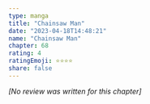 ```yaml
---
type: manga
title: "Chainsaw Man"
date: "2023-04-18T14:48:21"
name: "Chainsaw Man"
chapter: 68
rating: 4
ratingEmoji: ⭐️⭐️⭐️⭐️
share: false
---
```


_[No review was written for this chapter]_
